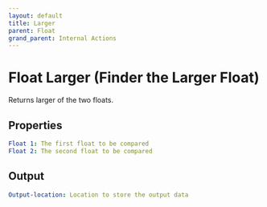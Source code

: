 ```yaml
---
layout: default
title: Larger
parent: Float
grand_parent: Internal Actions
---
```

# Float Larger (Finder the Larger Float)
Returns larger of the two floats.

## Properties
```yaml
Float 1: The first float to be compared
Float 2: The second float to be compared
```

## Output
```yaml
Output-location: Location to store the output data
```
